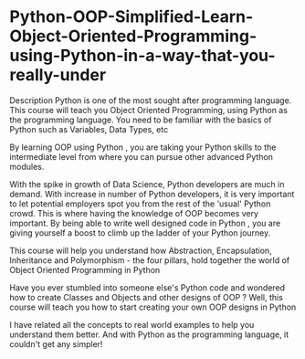 # Python-OOP-Simplified-Learn-Object-Oriented-Programming-using-Python-in-a-way-that-you-really-under

Description
Python is one of the most sought after programming language. This course will teach you Object Oriented Programming, using Python as the programming language. You need to be familiar with the basics of Python such as Variables, Data Types, etc

By learning OOP using Python , you are taking your Python skills to the intermediate level from where you can pursue other advanced Python modules.

With the spike in growth of Data Science, Python developers are much in demand. With increase in number of Python developers, it is very important to let potential employers spot you from the rest of the 'usual' Python crowd. This is where having the knowledge of OOP becomes very important. By being able to write well designed code in Python , you are giving yourself a boost to climb up the ladder of your Python journey.

This course will help you understand how Abstraction, Encapsulation, Inheritance and Polymorphism - the four pillars, hold together the world of Object Oriented Programming in Python

Have you ever stumbled into someone else's Python code and wondered how to create Classes and Objects and other designs of OOP ? Well, this course will teach you how to start creating your own OOP designs in Python

I have related all the concepts to real world examples to help you understand them better. And with Python as the programming language, it couldn't get any simpler!
